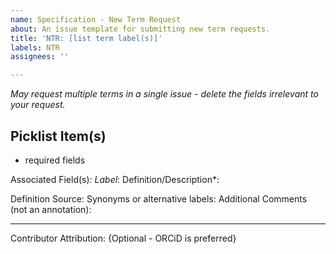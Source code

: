 ```yaml
---
name: Specification - New Term Request
about: An issue template for submitting new term requests.
title: 'NTR: [list term label(s)]'
labels: NTR
assignees: ''

---
```


_May request multiple terms in a single issue - delete the fields irrelevant to your request._

## Picklist Item(s)
* required fields

Associated Field(s)*:
Label*:
Definition/Description*:

Definition Source:
Synonyms or alternative labels:
Additional Comments (not an annotation):

--- 
Contributor Attribution: {Optional - ORCiD is preferred}

